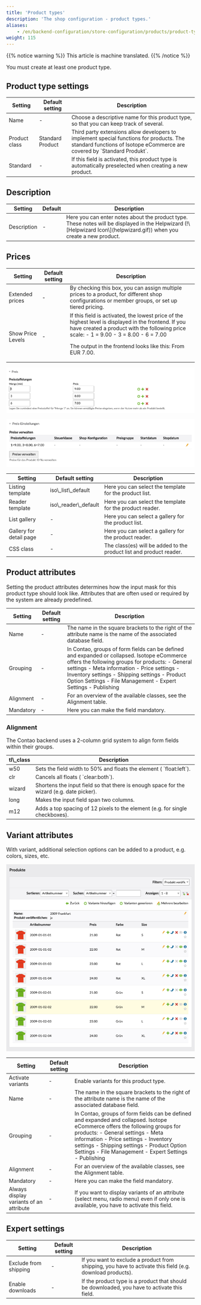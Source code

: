 ```yaml
---
title: 'Product types'
description: 'The shop configuration - product types.'
aliases:
    - /en/backend-configuration/store-configuration/products/product-types/
weight: 115
---
```


{{% notice warning %}}
This article is machine translated.
{{% /notice %}}

You must create at least one product type.

## Product type settings

<table><thead><tr><th>Setting</th> <th>Default setting</th> <th>Description</th> </tr></thead><tbody><tr><td>Name</td> <td>-</td> <td>Choose a descriptive name for this product type, so that you can keep track of several.</td> </tr><tr><td>Product class</td> <td>Standard Product</td> <td>Third party extensions allow developers to implement special functions for products. The standard functions of Isotope eCommerce are covered by `Standard Produkt`.</td> </tr><tr><td>Standard</td> <td>-</td> <td>If this field is activated, this product type is automatically preselected when creating a new product.</td></tr></tbody></table>

## Description

<table><thead><tr><th>Setting</th> <th>Default</th> <th>Description</th> </tr></thead><tbody><tr><td>Description</td> <td>-</td> <td>Here you can enter notes about the product type. These notes will be displayed in the Helpwizard (!\[Helpwizard Icon\](helpwizard.gif)) when you create a new product.</td></tr></tbody></table>

## Prices

<table><thead><tr><th>Setting</th> <th>Default setting</th> <th>Description</th> </tr></thead><tbody><tr><td>Extended prices</td> <td>-</td> <td>By checking this box, you can assign multiple prices to a product, for different shop configurations or member groups, or set up tiered pricing.</td> </tr><tr><td>Show Price Levels</td> <td>-</td> <td>If this field is activated, the lowest price of the highest level is displayed in the frontend. If you have created a <docrobot_route name="product-management">product</docrobot_route> with the following price scale: - 1 = 9.00
- 3 = 8.00
- 6 = 7.00
 
 The output in the frontend looks like this: From EUR 7.00.</td></tr></tbody></table>

![Create a price scale when entering a new product](preise_verwalten_01.png)

![Create a price scale when entering a new product](preise_verwalten_02.png)

<table><thead><tr><th>Setting</th> <th>Default setting</th> <th>Description</th> </tr></thead><tbody><tr><td>Listing template</td> <td>iso\_list\_default</td> <td>Here you can select the template for the <docrobot_route name="product-list">product list</docrobot_route>.</td> </tr><tr><td>Reader template</td> <td>iso\_reader\_default</td> <td>Here you can select the template for the <docrobot_route name="product-reader">product reader</docrobot_route>.</td> </tr><tr><td>List gallery</td> <td>-</td> <td>Here you can select a <docrobot_route name="galleries">gallery</docrobot_route> for the product list.</td> </tr><tr><td>Gallery for detail page</td> <td>-</td> <td>Here you can select a <docrobot_route name="galleries">gallery</docrobot_route> for the product reader.</td> </tr><tr><td>CSS class</td> <td>-</td> <td>The class(es) will be added to the product list and product reader.</td></tr></tbody></table>

## Product attributes

Setting the product attributes determines how the input mask for this product type should look like. Attributes that are often used or required by the system are already predefined.

<table><thead><tr><th>Setting</th> <th>Default setting</th> <th>Description</th> </tr></thead><tbody><tr><td>Name</td> <td>-</td> <td>The name in the square brackets to the right of the attribute name is the name of the associated database field.</td> </tr><tr><td>Grouping</td> <td>-</td> <td>In Contao, groups of form fields can be defined and expanded or collapsed. Isotope eCommerce offers the following groups for products: - General settings
- Meta information
- Price settings
- Inventory settings
- Shipping settings
- Product Option Settings
- File Management
- Expert Settings
- Publishing

</td> </tr><tr><td>Alignment</td> <td>-</td> <td>For an overview of the available classes, see the <docrobot_route name="product-types" path="#ausrichtung">Alignment table</docrobot_route>.</td> </tr><tr><td>Mandatory</td> <td>-</td> <td>Here you can make the field mandatory.</td></tr></tbody></table>

### Alignment

The Contao backend uses a 2-column grid system to align form fields within their groups.

<table id="ausrichtung"><thead><tr><th>tl\_class</th> <th>Description</th> </tr></thead><tbody><tr><td>w50</td> <td>Sets the field width to 50% and floats the element ( `float:left`).</td> </tr><tr><td>clr</td> <td>Cancels all floats ( `clear:both`).</td> </tr><tr><td>wizard</td> <td>Shortens the input field so that there is enough space for the wizard (e.g. date picker).</td> </tr><tr><td>long</td> <td>Makes the input field span two columns.</td> </tr><tr><td>m12</td> <td>Adds a top spacing of 12 pixels to the element (e.g. for single checkboxes).</td></tr></tbody></table>

## Variant attributes

With variant, additional selection options can be added to a product, e.g. colors, sizes, etc.

![Variants in the backend](varianten_backend.png)

<table><thead><tr><th>Setting</th> <th>Default setting</th> <th>Description</th> </tr></thead><tbody><tr><td>Activate variants</td> <td>-</td> <td>Enable variants for this product type.</td> </tr><tr><td>Name</td> <td>-</td> <td>The name in the square brackets to the right of the attribute name is the name of the associated database field.</td> </tr><tr><td>Grouping</td> <td>-</td> <td>In Contao, groups of form fields can be defined and expanded and collapsed. Isotope eCommerce offers the following groups for products: - General settings
- Meta information
- Price settings
- Inventory settings
- Shipping settings
- Product Option Settings
- File Management
- Expert Settings
- Publishing

</td> </tr><tr><td>Alignment</td> <td>-</td> <td>For an overview of the available classes, see the <docrobot_route name="product-types" path="#ausrichtung">Alignment table</docrobot_route>.</td> </tr><tr><td>Mandatory</td> <td>-</td> <td>Here you can make the field mandatory.</td> </tr><tr><td>Always display variants of an attribute</td> <td>-</td> <td>If you want to display variants of an attribute (select menu, radio menu) even if only one is available, you have to activate this field.</td></tr></tbody></table>

## Expert settings

<table><thead><tr><th>Setting</th> <th>Default setting</th> <th>Description</th> </tr></thead><tbody><tr><td>Exclude from shipping</td> <td>-</td> <td>If you want to exclude a product from shipping, you have to activate this field (e.g. download products).</td> </tr><tr><td>Enable downloads</td> <td>-</td> <td>If the product type is a product that should be downloaded, you have to activate this field.</td></tr></tbody></table>
